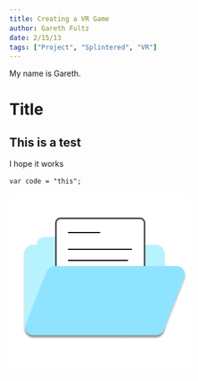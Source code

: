 ```yaml
---
title: Creating a VR Game
author: Gareth Fultz
date: 2/15/13
tags: ["Project", "Splintered", "VR"]
---
```


My name is Gareth.

# Title

## This is a test

I hope it works

```
var code = "this";
```

![image info](logo.png)
